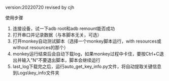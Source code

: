 version:20220720
revised by cjh

使用步骤
1. 连接设备，试一下adb root和adb remount能否成功
2. 打开串口并记录数据（与本脚本无关，可选）
3. 打开monkey自动测试脚本（选择一个monkey脚本运行，with resources或without resources的那个）
4. monkey运行结束后会自动下载log，如果monkey过程中卡住，要按Ctrl+C退出并输入"N"不要退出脚本，脚本会继续运行
5. last_log下载完之后，运行auto_get_key_info.py文件，将自动提取关键信息到Logs\key_info文件夹
